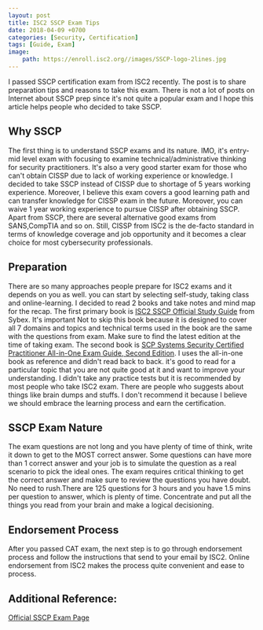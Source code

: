 ```yaml
---
layout: post
title: ISC2 SSCP Exam Tips
date: 2018-04-09 +0700
categories: [Security, Certification]    
tags: [Guide, Exam]
image:
    path: https://enroll.isc2.org//images/SSCP-logo-2lines.jpg
--- 
```


I passed SSCP certification exam from ISC2 recently. The post is to share preparation tips and reasons to take this exam. There is not a lot of posts on Internet about SSCP prep since it's not quite a popular exam and I hope this article helps people who decided to take SSCP.

## Why SSCP

The first thing is to understand SSCP exams and its nature. IMO, it's entry-mid level exam with focusing to examine technical/administrative thinking for security practitioners. It's also a very good starter exam for those who can't obtain CISSP due to lack of working experience or knowledge. I decided to take  SSCP instead of CISSP due to shortage of 5 years working experience. Moreover, I believe this exam covers a good learning path and can transfer knowledge for CISSP exam in the future. Moreover, you can waive 1 year working experience to pursue CISSP after obtaining SSCP. Apart from SSCP, there are several alternative good exams from SANS,CompTIA and so on. Still, CISSP from ISC2 is the de-facto standard in terms of knowledge coverage and job opportunity and it becomes a clear choice for most cybersecurity professionals.

## Preparation

There are so many approaches people prepare for ISC2 exams and it depends on you as well. you can start by selecting self-study, taking class and online-learning. I decided to read 2 books and take notes and mind map for the recap. The first primary book is [ISC2 SSCP Official Study Guide](https://www.amazon.com/Official-ISC-Guide-SSCP-CBK/dp/1119278635/ref=sr_1_5?ie=UTF8&qid=1523439571&sr=8-5&keywords=sscp) from Sybex. It's important Not to skip this book because it is designed to cover all 7 domains and topics and technical terms used in the book are the same with the questions from exam. Make sure to find the latest edition at the time of taking exam. The second book is [SCP Systems Security Certified Practitioner All-in-One Exam Guide, Second Edition](https://www.amazon.com/Systems-Security-Certified-Practitioner-Second/dp/1259583074/ref=sr_1_1?ie=UTF8&qid=1523439571&sr=8-1&keywords=sscp). I uses the all-in-one book as reference and didn't read back to back. it's good to read for a particular topic that you are not quite good at it and want to improve your understanding. I didn't take any practice tests but it is recommended by most people who take ISC2 exam. There are people who suggests about things like brain dumps and stuffs. I don't recommend it because I believe we should embrace the learning process and earn the certification. 

## SSCP Exam Nature

The exam questions are not long and you have plenty of time of think, write it down to get to the MOST correct answer. Some questions can have more than 1 correct answer and your job is to simulate the question as a real scenario to pick the ideal ones. The exam requires critical thinking to get the correct answer and make sure to review the questions you have doubt. No need to rush.There are 125 questions for 3 hours and you have 1.5 mins per question to answer, which is plenty of time. Concentrate and put all the things you read from your brain and make a logical decisioning. 

## Endorsement Process

After you passed CAT exam, the next step is to go through endorsement process and follow the instructions that send to your email by ISC2. Online endorsement from ISC2 makes the process quite convenient and ease to process.

## Additional Reference:

[Official SSCP Exam Page](https://www.isc2.org/en/Certifications/SSCP)


